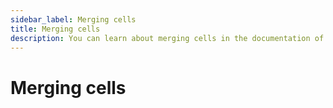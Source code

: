 ```yaml
---
sidebar_label: Merging cells
title: Merging cells
description: You can learn about merging cells in the documentation of the DHTMLX JavaScript Spreadsheet library. Browse developer guides and API reference, try out code examples and live demos, and download a free 30-day evaluation version of DHTMLX Spreadsheet.
---
```


# Merging cells

```todo
```